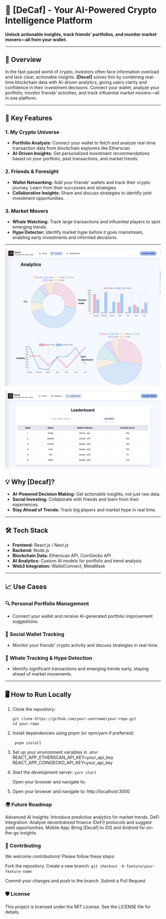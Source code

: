 # 🚀 **[DeCaf] - Your AI-Powered Crypto Intelligence Platform**  

**Unlock actionable insights, track friends’ portfolios, and monitor market movers—all from your wallet.**  

---

## 📝 **Overview**  

In the fast-paced world of crypto, investors often face information overload and lack clear, actionable insights. **[Decaf]** solves this by combining real-time blockchain data with AI-driven analytics, giving users clarity and confidence in their investment decisions. Connect your wallet, analyze your portfolio, monitor friends’ activities, and track influential market movers—all in one platform.

---

## 🌟 **Key Features**  

### 1. **My Crypto Universe**  
   - **Portfolio Analysis:** Connect your wallet to fetch and analyze real-time transaction data from blockchain explorers like Etherscan.  
   - **AI-Driven Insights:** Get personalized investment recommendations based on your portfolio, past transactions, and market trends.  

### 2. **Friends & Foresight**  
   - **Wallet Networking:** Add your friends’ wallets and track their crypto journey. Learn from their successes and strategies.  
   - **Collaborative Insights:** Share and discuss strategies to identify joint investment opportunities.  

### 3. **Market Movers**  
   - **Whale Watching:** Track large transactions and influential players to spot emerging trends.  
   - **Hype Detector:** Identify market hype before it goes mainstream, enabling early investments and informed decisions.  

---
![Analytics](public/analytics.png)

![Leaderboard](public/leaderboard.png)

## 💡 **Why [Decaf]?**  
- **AI-Powered Decision Making:** Get actionable insights, not just raw data.  
- **Social Investing:** Collaborate with friends and learn from their experiences.  
- **Stay Ahead of Trends:** Track big players and market hype in real time.  

---

## 🛠️ **Tech Stack**  
- **Frontend:** React.js / Next.js  
- **Backend:** Node.js  
- **Blockchain Data:** Etherscan API, CoinGecko API  
- **AI Analytics:** Custom AI models for portfolio and trend analysis  
- **Web3 Integration:** WalletConnect, MetaMask  

---

## 📈 **Use Cases**  

### 🔍 **Personal Portfolio Management**  
- Connect your wallet and receive AI-generated portfolio improvement suggestions.  

### 👥 **Social Wallet Tracking**  
- Monitor your friends' crypto activity and discuss strategies in real-time.  

### 🐋 **Whale Tracking & Hype Detection**  
- Identify significant transactions and emerging trends early, staying ahead of market movements.  

---

## 🖥️ **How to Run Locally**  

1. Clone the repository:  
   ```
   git clone https://github.com/your-username/your-repo.git
   cd your-repo
2. Install dependencies using pnpm (or npm/yarn if preferred):

   ```  pnpm install ```
   
3. Set up your environment variables in .env:
      REACT_APP_ETHERSCAN_API_KEY=your_api_key
      REACT_APP_COINGECKO_API_KEY=your_api_key 

4. Start the development server: 
    ``` yarn start ```

    Open your browser and navigate to:

5. Open your browser and navigate to:
    http://localhost:3000



### 🌍 Future Roadmap
Advanced AI Insights: Introduce predictive analytics for market trends.
DeFi Integration: Analyze decentralized finance (DeFi) protocols and suggest yield opportunities.
Mobile App: Bring [Decaf] to iOS and Android for on-the-go insights.


### 🤝 Contributing
We welcome contributions! Please follow these steps:

Fork the repository.
Create a new branch:
```git checkout -b feature/your-feature-name ```


Commit your changes and push to the branch.
Submit a Pull Request.


### 🛡️ License
This project is licensed under the MIT License. See the LICENSE file for details.

